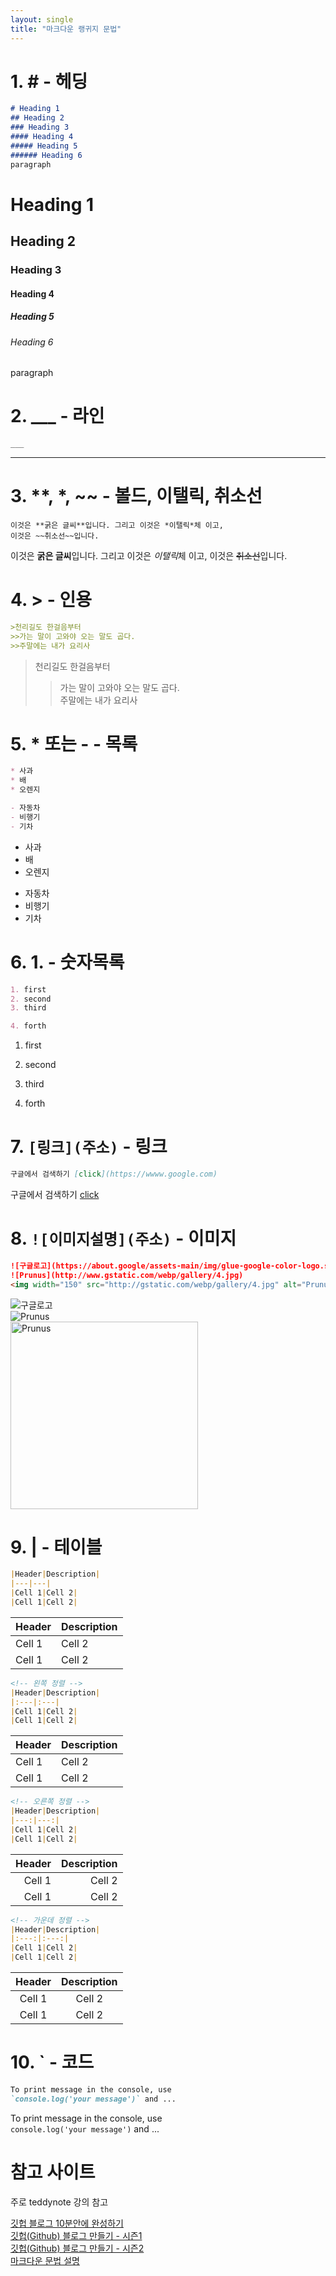 ```yaml
---   
layout: single 
title: "마크다운 랭귀지 문법"
---   
```

<!-- Heading -->
# 1. # <strong>- 헤딩</strong>
```md
# Heading 1
## Heading 2
### Heading 3
#### Heading 4
##### Heading 5
###### Heading 6
paragraph
```

# Heading 1
## Heading 2
### Heading 3
#### Heading 4
##### Heading 5
###### Heading 6
paragraph

<!-- Line -->
# 2. ___ - 라인
```md
___
```
___
# 3. **, *, ~~ - 볼드, 이탤릭, 취소선
``` 
이것은 **굵은 글씨**입니다. 그리고 이것은 *이탤릭*체 이고,
이것은 ~~취소선~~입니다.
```
이것은 **굵은 글씨**입니다. 그리고 이것은 *이탤릭*체 이고,
이것은 ~~취소선~~입니다.

# 4. > - 인용
```md
>천리길도 한걸음부터
>>가는 말이 고와야 오는 말도 곱다.
>>주말에는 내가 요리사
```
>천리길도 한걸음부터
>>가는 말이 고와야 오는 말도 곱다.   
>>주말에는 내가 요리사

# 5. * 또는 - - 목록
```md
* 사과
* 배
* 오렌지

- 자동차
- 비행기
- 기차
```
* 사과
* 배
* 오렌지

- 자동차
- 비행기
- 기차

# 6. 1. - 숫자목록
```md
1. first
2. second
3. third

4. forth
```
1. first
2. second
3. third

4. forth

# 7. `[링크](주소)` - 링크
```md
구글에서 검색하기 [click](https://wwww.google.com)
```
구글에서 검색하기 [click](https://wwww.google.com)

# 8. `![이미지설명](주소)` - 이미지
```md
![구글로고](https://about.google/assets-main/img/glue-google-color-logo.svg)
![Prunus](http://www.gstatic.com/webp/gallery/4.jpg)
<img width="150" src="http://gstatic.com/webp/gallery/4.jpg" alt="Prunus" title="마크다운은 이미지의 크기를 지정할 수 없으므로, 크기 지정을 위해서는 <img> 태그를 사용해야 합니다.">
```
![구글로고](https://about.google/assets-main/img/glue-google-color-logo.svg)   
![Prunus](http://www.gstatic.com/webp/gallery/4.jpg)   
<img width="300" src="http://gstatic.com/webp/gallery/4.jpg" alt="Prunus" title="마크다운은 이미지의 크기를 지정할 수 없으므로, 크기 지정을 위해서는 <img> 태그를 사용해야 합니다.">

# 9. | - 테이블
```md
|Header|Description|
|---|---|
|Cell 1|Cell 2|
|Cell 1|Cell 2|
```
  
|Header|Description|  
|---|---|  
|Cell 1|Cell 2|  
|Cell 1|Cell 2|    
  
```md
<!-- 왼쪽 정렬 -->
|Header|Description|
|:---|:---|
|Cell 1|Cell 2|
|Cell 1|Cell 2|
```
<!-- 왼쪽 정렬 -->  
  
|Header|Description|
|:---|:---|
|Cell 1|Cell 2|
|Cell 1|Cell 2|
  
```md
<!-- 오른쪽 정렬 -->
|Header|Description|
|---:|---:|
|Cell 1|Cell 2|
|Cell 1|Cell 2|
```
<!-- 오른쪽 정렬 -->  
  
|Header|Description|
|---:|---:|
|Cell 1|Cell 2|
|Cell 1|Cell 2|
   

```md
<!-- 가운데 정렬 -->
|Header|Description|
|:---:|:---:|
|Cell 1|Cell 2|
|Cell 1|Cell 2|
```
<!-- 가운데 정렬 -->  
  
|Header|Description|
|:---:|:---:|
|Cell 1|Cell 2|
|Cell 1|Cell 2|
   
# 10. ` - 코드
```md
To print message in the console, use   
`console.log('your message')` and ...
```
To print message in the console, use   
`console.log('your message')` and ...
    
# 참고 사이트  
주로 teddynote 강의 참고  

[깃헙 블로그 10분안에 완성하기](https://www.youtube.com/watch?v=ACzFIAOsfpM)   
[깃헙(Github) 블로그 만들기 - 시즌1](https://www.youtube.com/playlist?list=PLIMb_GuNnFwfQBZQwD-vCZENL5YLDZekr)   <br>
[깃헙(Github) 블로그 만들기 - 시즌2](https://www.youtube.com/watch?v=p1cdQPw-JME&list=PLIMb_GuNnFwfMm3alTSOmDK4AnpdG7USY&pp=iAQB)   
[마크다운 문법 설명](https://www.heropy.dev/p/B74sNE)   
